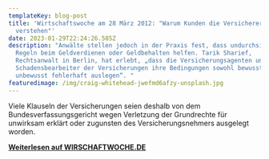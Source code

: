 ```yaml
---
templateKey: blog-post
title: 'Wirtschaftswoche am 28 März 2012: "Warum Kunden die Versicherer nicht
  verstehen"'
date: 2023-01-29T22:24:26.585Z
description: "Anwälte stellen jedoch in der Praxis fest, dass undurchsichtige
  Regeln beim Geldverdienen oder Geldbehalten helfen. Tarik Sharief,
  Rechtsanwalt in Berlin, hat erlebt, „dass die Versicherungsagenten und die
  Schadensbearbeiter der Versicherungen ihre Bedingungen sowohl bewusst als auch
  unbewusst fehlerhaft auslegen“. "
featuredimage: /img/craig-whitehead-jwefmd6afzy-unsplash.jpg
---
```

Viele Klauseln der Versicherungen seien deshalb von dem Bundesverfassungsgericht wegen Verletzung der Grundrechte für unwirksam erklärt oder zugunsten des Versicherungsnehmers ausgelegt worden.

**[Weiterlesen auf WIRSCHAFTWOCHE.DE](http://www.wiwo.de/finanzen/vorsorge/fachchinesisch-warum-kunden-die-versicherer-nicht-verstehen/6448360.html)**